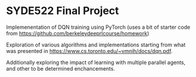 # SYDE522 Final Project
Implemenentation of DQN training using PyTorch (uses a bit of starter code from https://github.com/berkeleydeeprlcourse/homework)

Exploration of various algorithms and implementations starting from what was presented in https://www.cs.toronto.edu/~vmnih/docs/dqn.pdf. 

Additionally exploring the impact of learning with multiple parallel agents, and other to be determined enchancements. 
